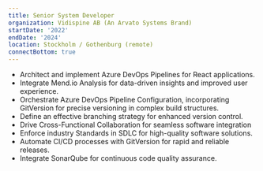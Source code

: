 ```yaml
---
title: Senior System Developer
organization: Vidispine AB (An Arvato Systems Brand)
startDate: '2022'
endDate: '2024'
location: Stockholm / Gothenburg (remote)
connectBottom: true
---
```


- Architect and implement Azure DevOps Pipelines for React applications.
- Integrate Mend.io Analysis for data-driven insights and improved user experience.
- Orchestrate Azure DevOps Pipeline Configuration, incorporating GitVersion for precise versioning in complex build structures.
- Define an effective branching strategy for enhanced version control.
- Drive Cross-Functional Collaboration for seamless software integration
- Enforce industry Standards in SDLC for high-quality software solutions.
- Automate CI/CD processes with GitVersion for rapid and reliable releases.
- Integrate SonarQube for continuous code quality assurance.
